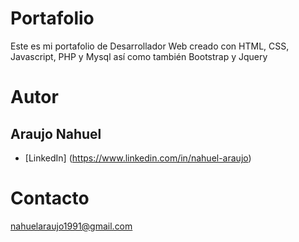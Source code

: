# Portafolio
Este es mi portafolio de Desarrollador Web
creado con HTML, CSS, Javascript, PHP y Mysql
así como también Bootstrap y Jquery

# Autor
## Araujo Nahuel
* [LinkedIn] (https://www.linkedin.com/in/nahuel-araujo)

# Contacto
nahuelaraujo1991@gmail.com
